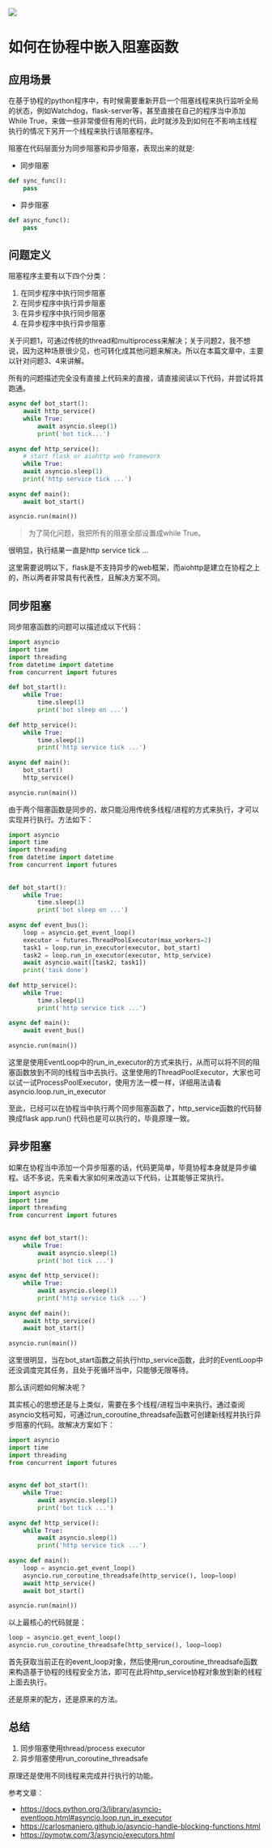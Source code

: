 
![](https://files.realpython.com/media/A-Complete-Walkthrough-of-Pythons-Asyncio_Watermarked.5b6b9a01fdc9.jpg)

# 如何在协程中嵌入阻塞函数
 
## 应用场景
 
在基于协程的python程序中，有时候需要重新开启一个阻塞线程来执行监听全局的状态，例如Watchdog，flask-server等，甚至直接在自己的程序当中添加While True，来做一些非常傻但有用的代码，此时就涉及到如何在不影响主线程执行的情况下另开一个线程来执行该阻塞程序。  

阻塞在代码层面分为同步阻塞和异步阻塞，表现出来的就是: 

- 同步阻塞 
```python
def sync_func(): 
    pass
```

- 异步阻塞 
```python
def async_func(): 
    pass
```

## 问题定义 

阻塞程序主要有以下四个分类： 

1. 在同步程序中执行同步阻塞 
1. 在同步程序中执行异步阻塞 
1. 在异步程序中执行同步阻塞 
1. 在异步程序中执行异步阻塞 
 
关于问题1，可通过传统的thread和multiprocess来解决；关于问题2，我不想说，因为这种场景很少见，也可转化成其他问题来解决。所以在本篇文章中，主要以针对问题3、4来讲解。 

所有的问题描述完全没有直接上代码来的直接，请直接阅读以下代码，并尝试将其跑通。 

```python
async def bot_start(): 
    await http_service() 
    while True: 
        await asyncio.sleep(1) 
        print('bot tick...') 
 
async def http_service(): 
    # start flask or aiohttp web framework 
    while True: 
    await asyncio.sleep(1) 
    print('http service tick ...') 
 
async def main(): 
    await bot_start() 
 
asyncio.run(main()) 
``` 

> 为了简化问题，我把所有的阻塞全部设置成while True。 

很明显，执行结果一直是http service tick … 

这里需要说明以下，flask是不支持异步的web框架，而aiohttp是建立在协程之上的，所以两者非常具有代表性，且解决方案不同。 

## 同步阻塞 

同步阻塞函数的问题可以描述成以下代码： 

```python
import asyncio 
import time 
import threading 
from datetime import datetime 
from concurrent import futures 
 
def bot_start(): 
    while True: 
        time.sleep(1) 
        print('bot sleep on ...') 
 
def http_service(): 
    while True: 
        time.sleep(1) 
        print('http service tick ...') 
 
async def main(): 
    bot_start() 
    http_service() 
 
asyncio.run(main()) 
```
 
由于两个阻塞函数是同步的，故只能沿用传统多线程/进程的方式来执行，才可以实现并行执行。方法如下： 

```python
import asyncio 
import time 
import threading 
from datetime import datetime 
from concurrent import futures 
 
 
def bot_start(): 
    while True: 
        time.sleep(1) 
        print('bot sleep on ...') 
 
async def event_bus(): 
    loop = asyncio.get_event_loop() 
    executor = futures.ThreadPoolExecutor(max_workers=2) 
    task1 = loop.run_in_executor(executor, bot_start) 
    task2 = loop.run_in_executor(executor, http_service) 
    await asyncio.wait([task2, task1]) 
    print('task done') 
  
def http_service(): 
    while True: 
        time.sleep(1) 
        print('http service tick ...') 
 
async def main(): 
    await event_bus() 
 
asyncio.run(main())
```
 
这里是使用EventLoop中的run_in_executor的方式来执行，从而可以将不同的阻塞函数放到不同的线程当中去执行。这里使用的ThreadPoolExecutor，大家也可以试一试ProcessPoolExecutor，使用方法一模一样，详细用法请看asyncio.loop.run_in_executor 

至此，已经可以在协程当中执行两个同步阻塞函数了，http_service函数的代码替换成flask app.run() 代码也是可以执行的，毕竟原理一致。 

## 异步阻塞 

如果在协程当中添加一个异步阻塞的话，代码更简单，毕竟协程本身就是异步编程。话不多说，先来看大家如何来改造以下代码，让其能够正常执行。 

```python
import asyncio 
import time 
import threading 
from concurrent import futures 
 
 
async def bot_start(): 
    while True: 
        await asyncio.sleep(1) 
        print('bot tick ...') 
 
async def http_service(): 
    while True: 
        await asyncio.sleep(1) 
        print('http service tick ...') 
 
async def main(): 
    await http_service() 
    await bot_start()  
 
asyncio.run(main()) 
```

这里很明显，当在bot_start函数之前执行http_service函数，此时的EventLoop中还没调度完其任务，且处于死循环当中，只能够无限等待。 

那么该问题如何解决呢？ 

其实核心的思想还是与上类似，需要在多个线程/进程当中来执行。通过查阅asyncio文档可知，可通过run_coroutine_threadsafe函数可创建新线程并执行异步阻塞的代码。故解决方案如下： 

```python
import asyncio 
import time 
import threading 
from concurrent import futures 
 
 
async def bot_start(): 
    while True: 
        await asyncio.sleep(1) 
        print('bot tick ...') 
 
async def http_service(): 
    while True: 
        await asyncio.sleep(1) 
        print('http service tick ...') 
 
async def main(): 
    loop = asyncio.get_event_loop() 
    asyncio.run_coroutine_threadsafe(http_service(), loop=loop) 
    await http_service() 
    await bot_start()  
 
asyncio.run(main()) 
```
 

以上最核心的代码就是： 
```python
loop = asyncio.get_event_loop() 
asyncio.run_coroutine_threadsafe(http_service(), loop=loop)
```

首先获取当前正在的event_loop对象，然后使用run_coroutine_threadsafe函数来构造基于协程的线程安全方法，即可在此将http_service协程对象放到新的线程上面去执行。  

还是原来的配方，还是原来的方法。 

## 总结 

1. 同步阻塞使用thread/process executor 
1. 异步阻塞使用run_coroutine_threadsafe 

原理还是使用不同线程来完成并行执行的功能。 

参考文章： 

- https://docs.python.org/3/library/asyncio-eventloop.html#asyncio.loop.run_in_executor 
- https://carlosmaniero.github.io/asyncio-handle-blocking-functions.html 
- https://pymotw.com/3/asyncio/executors.html 

 
